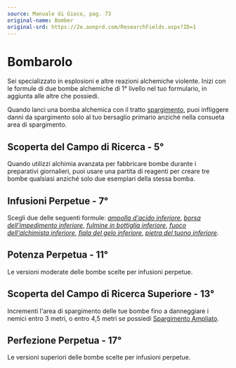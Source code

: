 ```yaml
---
source: Manuale di Gioco, pag. 73
original-name: Bomber
original-srd: https://2e.aonprd.com/ResearchFields.aspx?ID=1
---
```


# Bombarolo

Sei specializzato in esplosioni e altre reazioni alchemiche violente. Inizi con
le formule di due bombe alchemiche di 1° livello nel tuo formulario, in aggiunta
alle altre che possiedi.

Quando lanci una bomba alchemica con il tratto
[spargimento](/tratti/spargimento), puoi infliggere danni da spargimento solo al
tuo bersaglio primario anziché nella consueta area di spargimento.

## Scoperta del Campo di Ricerca - 5°

Quando utilizzi alchimia avanzata per fabbricare bombe durante i preparativi
giornalieri, puoi usare una partita di reagenti per creare tre bombe qualsiasi
anziché solo due esemplari della stessa bomba.

## Infusioni Perpetue - 7°

Scegli due delle seguenti formule:
_[ampolla d'acido inferiore](/equipaggiamento/ampolla-d-acido)_,
_[borsa dell'impedimento inferiore](/equipaggiamento/borsa-dell-impedimento)_,
_[fulmine in bottiglia inferiore](/equipaggiamento/fulmine-in-bottiglia)_,
_[fuoco dell'alchimista inferiore](/equipaggiamento/fuoco-dell-alchimista)_,
_[fiala del gelo inferiore](/equipaggiamento/fiala-del-gelo)_,
_[pietra del tuono inferiore](/equipaggiamento/pietra-del-tuono)_.

## Potenza Perpetua - 11°

Le versioni moderate delle bombe scelte per infusioni perpetue.

## Scoperta del Campo di Ricerca Superiore - 13°

Incrementi l'area di spargimento delle tue bombe fino a danneggiare i nemici
entro 3 metri, o entro 4,5 metri se possiedi
[Spargimento Ampliato](/classi/alchimista/talenti/spargimento-ampliato).

## Perfezione Perpetua - 17°

Le versioni superiori delle bombe scelte per infusioni perpetue.
